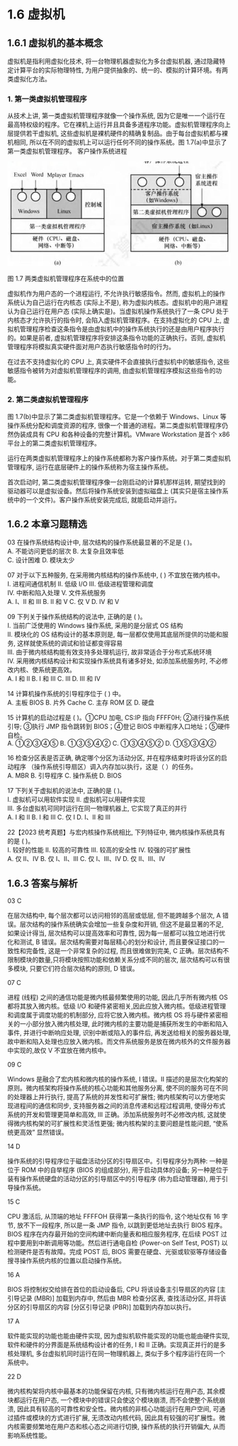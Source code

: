 # 1.6 虚拟机

## 1.6.1 虚拟机的基本概念

虚拟机是指利用虚拟化技术, 将一台物理机器虚拟化为多台虚拟机器, 通过隐藏特定计算平台的实际物理特性, 为用户提供抽象的、统一的、模拟的计算环境。有两类虚拟化方法。

### 1. 第一类虚拟机管理程序

从技术上讲, 第一类虚拟机管理程序就像一个操作系统, 因为它是唯一一个运行在最高特权级的程序。它在裸机上运行并且具备多道程序功能。虚拟机管理程序向上层提供若干虚拟机, 这些虚拟机是裸机硬件的精确复制品。由于每台虚拟机都与裸机相同, 所以在不同的虚拟机上可以运行任何不同的操作系统。图 1.7(a)中显示了第一类虚拟机管理程序。 客户操作系统进程

![图 1.7](../images/1.7.png)

图 1.7 两类虚拟机管理程序在系统中的位置

虚拟机作为用户态的一个进程运行, 不允许执行敏感指令。然而, 虚拟机上的操作系统认为自己运行在内核态 (实际上不是), 称为虚拟内核态。虚拟机中的用户进程认为自己运行在用户态 (实际上确实是)。当虚拟机操作系统执行了一条 CPU 处于内核态才允许执行的指令时, 会陷入虚拟机管理程序。在支持虚拟化的 CPU 上, 虚拟机管理程序检查这条指令是由虚拟机中的操作系统执行的还是由用户程序执行的。如果是前者, 虚拟机管理程序将安排这条指令功能的正确执行。否则, 虚拟机管理程序将模拟真实硬件面对用户态执行敏感指令时的行为。

在过去不支持虚拟化的 CPU 上, 真实硬件不会直接执行虚拟机中的敏感指令, 这些敏感指令被转为对虚拟机管理程序的调用, 由虚拟机管理程序模拟这些指令的功能。

### 2. 第二类虚拟机管理程序

图 1.7(b)中显示了第二类虚拟机管理程序。它是一个依赖于 Windows、Linux 等操作系统分配和调度资源的程序, 很像一个普通的进程。第二类虚拟机管理程序仍然伪装成具有 CPU 和各种设备的完整计算机。VMware Workstation 是首个 x86 平台上的第二类虚拟机管理程序。

运行在两类虚拟机管理程序上的操作系统都称为客户操作系统。对于第二类虚拟机管理程序, 运行在底层硬件上的操作系统称为宿主操作系统。

首次启动时, 第二类虚拟机管理程序像一台刚启动的计算机那样运转, 期望找到的驱动器可以是虚拟设备。然后将操作系统安装到虚拟磁盘上 (其实只是宿主操作系统中的一个文件)。客户操作系统安装完成后, 就能启动并运行。

## 1.6.2 本章习题精选

03 在操作系统结构设计中, 层次结构的操作系统最显著的不足是 ( )。  
A. 不能访问更低的层次 B. 太复杂且效率低  
C. 设计困难 D. 模块太少

07 对于以下五种服务, 在采用微内核结构的操作系统中, ( ) 不宜放在微内核中。  
I. 进程间通信机制 II. 低级 I/O III. 低级进程管理和调度  
IV. 中断和陷入处理 V. 文件系统服务  
A. I、II 和 III B. II 和 V C. 仅 V D. IV 和 V

09 下列关于操作系统结构的说法中, 正确的是 ( )。  
I. 当前广泛使用的 Windows 操作系统, 采用的是分层式 OS 结构  
II. 模块化的 OS 结构设计的基本原则是, 每一层都仅使用其底层所提供的功能和服务, 这样就使系统的调试和验证都变得容易  
III. 由于微内核结构能有效支持多处理机运行, 故非常适合于分布式系统环境  
IV. 采用微内核结构设计和实现操作系统具有诸多好处, 如添加系统服务时, 不必修改内核、使系统更高效。  
A. I 和 II B. I 和 III C. III D. III 和 IV

14 计算机操作系统的引导程序位于 ( ) 中。  
A. 主板 BIOS B. 片外 Cache C. 主存 ROM 区 D. 硬盘

15 计算机的启动过程是 ( )。①CPU 加电, CS:IP 指向 FFFF0H; ②进行操作系统引导; ③执行 JMP 指令跳转到 BIOS；④登记 BIOS 中断程序入口地址；⑤硬件自检。  
A. ①②③④⑤ B. ①③⑤④② C. ①③④⑤② D. ①⑤③④②

16 检查分区表是否正确, 确定哪个分区为活动分区, 并在程序结束时将该分区的启动程序 （操作系统引导扇区）调入内存加以执行，这是（ ）的任务。  
A. MBR B. 引导程序 C. 操作系统 D. BIOS

17 下列关于虚拟机的说法中, 正确的是 ( )。  
I. 虚拟机可以用软件实现 II. 虚拟机可以用硬件实现  
III. 多台虚拟机可同时运行在同一物理机器上, 它实现了真正的并行  
A. I 和 II B. I 和 III C. 仅 I D. I、II 和 III

22【2023 统考真题】与宏内核操作系统相比, 下列特征中, 微内核操作系统具有的是 ( )。  
I. 较好的性能 II. 较高的可靠性 III. 较高的安全性 IV. 较强的可扩展性  
A. 仅 II、IV B. 仅 I、II、III C. 仅 I、III、IV D. 仅 II、III、IV

## 1.6.3 答案与解析

03 C

在层次结构中, 每个层次都可以访问相邻的高层或低层, 但不能跨越多个层次, A 错误。层次结构的操作系统确实会增加一些复杂度和开销, 但这不是最显著的不足, 如果设计得当, 层次结构可以提高效率和可靠性, 因为每一层都可以独立地进行优化和测试, B 错误。层次结构需要对每层精心的划分和设计, 而且要保证接口的一致性和完备性, 这是一个非常复杂的过程, 而且很难做到完美, C 正确。层次结构不限制模块的数量,只将模块按照功能和依赖关系分成不同的层次, 层次结构可以有很多模块, 只要它们符合层次结构的原则, D 错误。

07 C

进程 (线程) 之间的通信功能是微内核最频繁使用的功能, 因此几乎所有微内核 OS 都将其放入微内核。低级 I/O 和硬件紧密相关,因此应放入微内核。低级进程管理和调度属于调度功能的机制部分, 应将它放入微内核。微内核 OS 将与硬件紧密相关的一小部分放入微内核处理, 此时微内核的主要功能是捕获所发生的中断和陷入事件, 并进行中断响应处理, 识别中断或陷入的事件后, 再发送给相关的服务器处理, 故中断和陷入处理也应放入微内核。而文件系统服务是放在微内核外的文件服务器中实现的,故仅 V 不宜放在微内核中。

09 C

Windows 是融合了宏内核和微内核的操作系统, I 错误。II 描述的是层次化构架的原则。微内核架构将操作系统的核心功能和其他服务分离, 使不同的服务可在不同的处理器上并行执行, 提高了系统的并发性和可扩展性; 微内核架构可以方便地实现进程间的通信和同步, 支持服务器之间的消息传递和远程过程调用, 使得分布式系统的开发和管理更简单和高效, III 正确。添加系统服务时不必修改内核, 这就使得微内核构架的可扩展性和灵活性更强; 微内核构架的主要问题是性能问题, “使系统更高效” 显然错误。

14 D

操作系统的引导程序位于磁盘活动分区的引导扇区中。引导程序分为两种: 一种是位于 ROM 中的自举程序 (BIOS 的组成部分), 用于启动具体的设备; 另一种是位于装有操作系统硬盘的活动分区的引导扇区中的引导程序 (称为启动管理器), 用于引导操作系统。

15 C

CPU 激活后, 从顶端的地址 FFFFOH 获得第一条执行的指令, 这个地址仅有 16 字节, 放不下一段程序, 所以是一条 JMP 指令, 以跳到更低地址去执行 BIOS 程序。BIOS 程序在内存最开始的空间构建中断向量表和相应服务程序, 在后续 POST 过程中要用到中断调用等功能。然后进行通电自检 (Power-on Self Test, POST) 以检测硬件是否有故障。完成 POST 后, BIOS 需要在硬盘、光驱或软驱等存储设备搜寻操作系统内核的位置以启动操作系统。

16 A

BIOS 将控制权交给排在首位的启动设备后, CPU 将该设备主引导扇区的内容 [主引导记录 (MBR)] 加载到内存中, 然后由 MBR 检查分区表, 查找活动分区, 并将该分区的引导扇区的内容 [分区引导记录 (PBR)] 加载到内存加以执行。

17 A

软件能实现的功能也能由硬件实现, 因为虚拟机软件能实现的功能也能由硬件实现, 软件和硬件的分界面是系统结构设计者的任务, I 和 II 正确。实现真正并行的是多核处理机, 多台虚拟机同时运行在同一物理机器上, 类似于多个程序运行在同一个系统中。

22 D

微内核构架将内核中最基本的功能保留在内核, 只有微内核运行在用户态, 其余模块都运行在用户态, 一个模块中的错误只会使这个模块崩溃, 而不会使整个系统崩溃, 因此具有较高的可靠性和安全性。微内核的非核心功能运行在用户空间, 可通过插件或模块的方式进行扩展, 无须改动内核代码, 因此具有较强的可扩展性。微内核需要频繁地在用户态和核心态之间进行切换, 操作系统的执行开销偏大, 从而影响系统性能。
